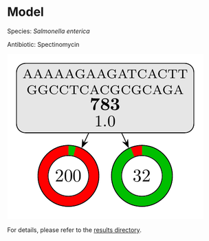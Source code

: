 
# Model

Species: *Salmonella enterica*

Antibiotic: Spectinomycin

<a href="./model.pdf"><img src="./model.png" /></a>

For details, please refer to the [results directory](../../../../../results/cart_b/salmonella%20enterica/spectinomycin/repeat_10/).

